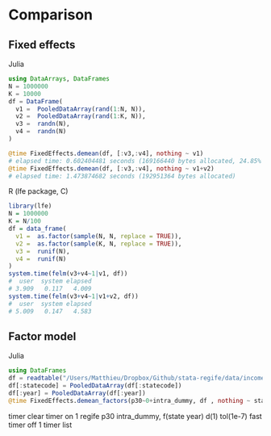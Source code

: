 # Comparison

## Fixed effects
Julia
```julia
using DataArrays, DataFrames
N = 1000000
K = 10000
df = DataFrame(
  v1 =  PooledDataArray(rand(1:N, N)),
  v2 =  PooledDataArray(rand(1:K, N)),
  v3 =  randn(N), 
  v4 =  randn(N) 
)

@time FixedEffects.demean(df, [:v3,:v4], nothing ~ v1)
# elapsed time: 0.602404481 seconds (169166440 bytes allocated, 24.85% gc time)
@time FixedEffects.demean(df, [:v3,:v4], nothing ~ v1+v2)
# elapsed time: 1.473874682 seconds (192951364 bytes allocated)
```

R (lfe package, C)

```R
library(lfe)
N = 1000000
K = N/100
df = data_frame(
  v1 =  as.factor(sample(N, N, replace = TRUE)),
  v2 =  as.factor(sample(K, N, replace = TRUE)),
  v3 =  runif(N), 
  v4 =  runif(N) 
)
system.time(felm(v3+v4~1|v1, df))
#  user  system elapsed 
# 3.909   0.117   4.009 
system.time(felm(v3+v4~1|v1+v2, df))
#  user  system elapsed 
# 5.009   0.147   4.583 
```




## Factor model

Julia

```julia
using DataFrames
df = readtable("/Users/Matthieu/Dropbox/Github/stata-regife/data/income-deregulation.csv", separator = '\t')
df[:statecode] = PooledDataArray(df[:statecode])
df[:year] = PooledDataArray(df[:year])
@time FixedEffects.demean_factors(p30~0+intra_dummy, df , nothing ~ statecode + year, 1)
```


timer clear
timer on 1
regife p30 intra_dummy, f(state year) d(1) tol(1e-7) fast
timer off 1
timer list